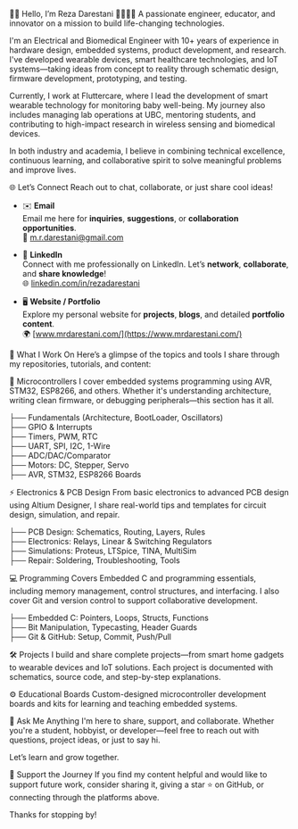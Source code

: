 👋🏽 Hello, I’m Reza Darestani 👨🏽‍🔬💡
A passionate engineer, educator, and innovator on a mission to build life-changing technologies.

I'm an Electrical and Biomedical Engineer with 10+ years of experience in hardware design, embedded systems, product development, and research. I've developed wearable devices, smart healthcare technologies, and IoT systems—taking ideas from concept to reality through schematic design, firmware development, prototyping, and testing.

Currently, I work at Fluttercare, where I lead the development of smart wearable technology for monitoring baby well-being. My journey also includes managing lab operations at UBC, mentoring students, and contributing to high-impact research in wireless sensing and biomedical devices.

In both industry and academia, I believe in combining technical excellence, continuous learning, and collaborative spirit to solve meaningful problems and improve lives.

🌐 Let’s Connect
Reach out to chat, collaborate, or just share cool ideas!


- ✉️ **Email**  
  Email me here for **inquiries**, **suggestions**, or **collaboration opportunities**.  
  📩 [m.r.darestani@gmail.com](mailto:m.r.darestani@gmail.com)

- 🔗 **LinkedIn**  
  Connect with me professionally on LinkedIn. Let’s **network**, **collaborate**, and **share knowledge**!  
  🌐 [linkedin.com/in/rezadarestani](https://www.linkedin.com/in/rezadarestani/)

- 🖥️ **Website / Portfolio**  
  Explore my personal website for **projects**, **blogs**, and detailed **portfolio content**.  
  🌍 [www.mrdarestani.com/](https://www.mrdarestani.com/)
 
🧠 What I Work On
Here’s a glimpse of the topics and tools I share through my repositories, tutorials, and content:

👾 Microcontrollers
I cover embedded systems programming using AVR, STM32, ESP8266, and others. Whether it's understanding architecture, writing clean firmware, or debugging peripherals—this section has it all.


├── Fundamentals (Architecture, BootLoader, Oscillators)  
├── GPIO & Interrupts  
├── Timers, PWM, RTC  
├── UART, SPI, I2C, 1-Wire  
├── ADC/DAC/Comparator  
├── Motors: DC, Stepper, Servo  
├── AVR, STM32, ESP8266 Boards  


⚡ Electronics & PCB Design
From basic electronics to advanced PCB design using Altium Designer, I share real-world tips and templates for circuit design, simulation, and repair.

├── PCB Design: Schematics, Routing, Layers, Rules  
├── Electronics: Relays, Linear & Switching Regulators  
├── Simulations: Proteus, LTSpice, TINA, MultiSim  
├── Repair: Soldering, Troubleshooting, Tools  


💻 Programming
Covers Embedded C and programming essentials, including memory management, control structures, and interfacing. I also cover Git and version control to support collaborative development.


├── Embedded C: Pointers, Loops, Structs, Functions  
├── Bit Manipulation, Typecasting, Header Guards  
├── Git & GitHub: Setup, Commit, Push/Pull  

🛠️ Projects
I build and share complete projects—from smart home gadgets to wearable devices and IoT solutions. Each project is documented with schematics, source code, and step-by-step explanations.

⚙️ Educational Boards
Custom-designed microcontroller development boards and kits for learning and teaching embedded systems.

💬 Ask Me Anything
I'm here to share, support, and collaborate. Whether you're a student, hobbyist, or developer—feel free to reach out with questions, project ideas, or just to say hi.

Let’s learn and grow together.

🙌 Support the Journey
If you find my content helpful and would like to support future work, consider sharing it, giving a star ⭐ on GitHub, or connecting through the platforms above.

Thanks for stopping by!
